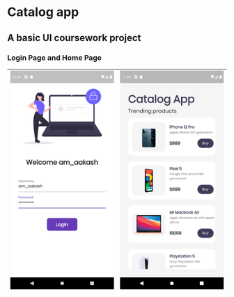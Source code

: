 # Catalog app
## A basic UI coursework project
### Login Page and Home Page

| <img src="https://raw.githubusercontent.com/am-aakash/Repositories-helper/main/Screenshot_1621704712.png"> | <img src="https://raw.githubusercontent.com/am-aakash/Repositories-helper/main/Screenshot_1621704622.png"> | 
| ---------------------------------------------- | -------------------------------------------- | 

